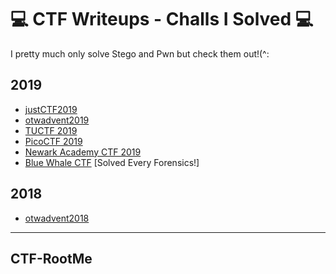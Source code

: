 # 💻 CTF Writeups - Challs I Solved 💻
I pretty much only solve Stego and Pwn but check them out!(^:

## 2019 
- [justCTF2019](https://github.com/OlivierLaflamme/CTF/blob/master/JustCTF2019/Readme.md)
- [otwadvent2019]()
- [TUCTF 2019](https://github.com/OlivierLaflamme/CTF/blob/master/TUCTF%202019/Writeup.md)
- [PicoCTF 2019](https://github.com/OlivierLaflamme/CTF/blob/master/PicoCTF2019/Writeup.md)
- [Newark Academy CTF 2019](https://github.com/OlivierLaflamme/CTF/blob/master/NewarkAcademyCTF2019/Writeup.md)
- [Blue Whale CTF](https://github.com/OlivierLaflamme/CTF/blob/master/WhaleCTF/Writeup.md) [Solved Every Forensics!]

## 2018
- [otwadvent2018](https://github.com/OlivierLaflamme/CTF/blob/master/otwadvent2018/Writeup.md)

---

## CTF-RootMe
